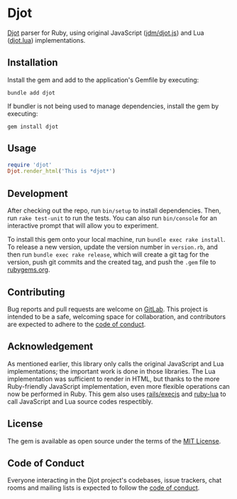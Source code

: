 # Djot

[Djot](https://djot.net/) parser for Ruby, using original JavaScript ([jdm/djot.js](https://github.com/jgm/djot.js)) and Lua ([djot.lua](https://github.com/jgm/djot.lua)) implementations.

## Installation

Install the gem and add to the application's Gemfile by executing:

```shell-session
bundle add djot
```

If bundler is not being used to manage dependencies, install the gem by executing:

```shell-session
gem install djot
```

## Usage

```ruby
require 'djot'
Djot.render_html('This is *djot*')
```

## Development

After checking out the repo, run `bin/setup` to install dependencies.
Then, run `rake test-unit` to run the tests.
You can also run `bin/console` for an interactive prompt that will allow you to experiment.

To install this gem onto your local machine,
run `bundle exec rake install`.
To release a new version, update the version number in `version.rb`,
and then run `bundle exec rake release`,
which will create a git tag for the version,
push git commits and the created tag,
and push the `.gem` file to [rubygems.org](https://rubygems.org).

## Contributing

Bug reports and pull requests are welcome on [GitLab](https://gitlab.com/gemmaro/ruby-djot).
This project is intended to be a safe,
welcoming space for collaboration,
and contributors are expected to adhere
to the [code of conduct](CODE_OF_CONDUCT.md).

## Acknowledgement

As mentioned earlier, this library only calls the original JavaScript and Lua implementations; the important work is done in those libraries.
The Lua implementation was sufficient to render in HTML, but thanks to the more Ruby-friendly JavaScript implementation, even more flexible operations can now be performed in Ruby.
This gem also uses [rails/execjs](https://github.com/rails/execjs) and [ruby-lua](https://github.com/glejeune/ruby-lua) to call JavaScript and Lua source codes respectibly.

## License

The gem is available as open source under the terms of the [MIT License](https://opensource.org/licenses/MIT).

## Code of Conduct

Everyone interacting in the Djot project's codebases,
issue trackers, chat rooms and mailing lists is expected
to follow the [code of conduct](CODE_OF_CONDUCT.md).
